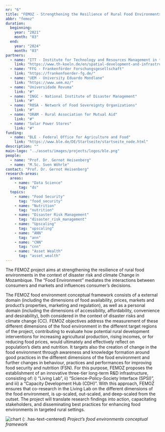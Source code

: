```yaml
---
nr: "6"
title: "FEMOZ - Strengthening the Resilience of Rural Food Environments in the Context of Disaster Risk and Climate Change in MOZambique"
abbr: "femoz"
duration:
  beginning: 
    year: "2021"
    month: "03"
  end: 
    year: "2024"
    month: "03"
partners:
  - name: "ITT - Institute for Technology and Resources Management in the Tropics and Subtropics"
    link: "https://www.th-koeln.de/en/spatial-development-and-infrastructure-systems/institute-for-technology-and-resources-management-in-the-tropics-and-subtropics_72473.php"
  - name: "FFG - Frankenförder Forschungsgesellschaft"
    link: "https://frankenfoerder-fg.de/"
  - name: "UEM - University Eduardo Mondlane"
    link: "https://www.uem.mz/"
  - name: "Universidade Rovuma"
    link: "#"
  - name: "INGC - National Institute of Disaster Management"
    link: "#"
  - name: "ROSA - Network of Food Sovereignty Organizations"
    link: "#"
  - name: "ORAM - Rural Association for Mutual Aid"
    link: "#"
  - name: "Solar Power Stores"
    link: "#"
funding:
  - name: "BLE - Federal Office for Agriculture and Food"
    link: "https://www.ble.de/DE/Startseite/startseite_node.html"
description: ""
main-logo: "../assets/images/projects/logos/ble.png"
people:
  - name: "Prof. Dr. Gernot Heisenberg"
  - name: "M.Sc. Sven Wöhrle"
contact: "Prof. Dr. Gernot Heisenberg"
research-areas:
  areas: 
    - name: "Data Science"
      tag: "ds"
  topics:
    - name: "Food Security"
      tag: "food_security"
    - name: "Nutrition"
      tag: "nutrition"
    - name: "Disaster Risk Management"
      tag: "disaster_risk_management"
    - name: "Upscaling"
      tag: "upscaling"
    - name: "ANN"
      tag: "ann"
    - name: "CNN"
      tag: "cnn"
    - name: "Asset Wealth"
      tag: "asset_wealth"
---
```

<!--more-->The FEMOZ project aims at strengthening the resilience of rural food environments in the context of disaster risk and climate Change in Mozambique. The “Food Environment” mediates the interactions between consumers and markets and influences consumer’s decisions.<!--more-->

The FEMOZ food environment conceptual framework consists of a external domain (including the dimensions of food availability, prices, markets and product’s properties, marketing and regulation), as well as a personal domain (including the dimensions of accessibility, affordability, convenience and desirability), both considered in the context of disaster risks and climate change (CC). FEMOZ objectives address the measurement of these different dimensions of the food environment in the different target regions of the project, contributing to evaluate how potential rural development interventions for increasing agricultural production, rising incomes, or for reducing food prices, would ultimately and effectively reflect on population’s diets and nutrition. It targets also the creation of change in the food environment through awareness and knowledge formation around good practices in the different dimensions of the food environment and further changes in behaviour, practices and performances for improving food security and nutrition (FSN). For this purpose, FEMOZ proposes the establishment of an innovative three-tier long-term R&D infrastructure, consisting of: i) “Living Lab”, ii) “Science-Policy-Society Interface (SPSI)”, and iii) a “Capacity Development Hub (CDH)”. With this approach, FEMOZ ensures that co-research in the Living Lab on the different dimensions of the food environment, is up-scaled, out-scaled, and deep-scaled from the outset. The project will translate research findings into action, capacitating stakeholders, and disseminating best practices for enhancing food environments in targeted rural settings.

![chart](../../assets/images/projects/femoz_img1.jpg)
{: .has-text-centered}
*Project’s food environments conceptual framework*